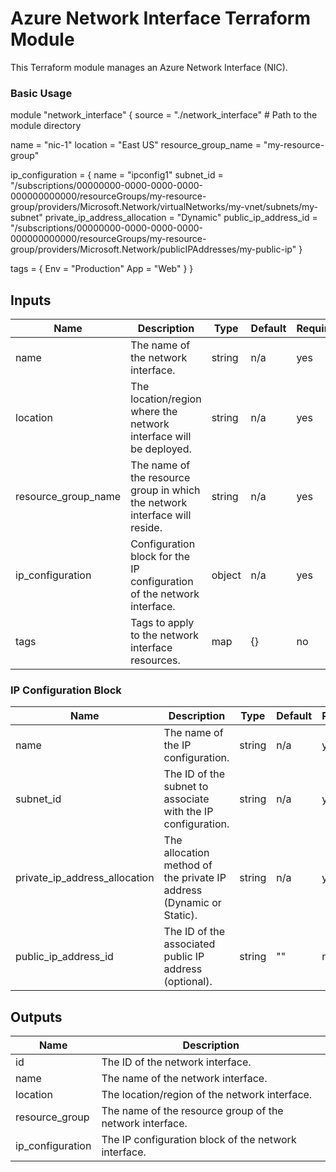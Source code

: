 # Azure Network Interface Terraform Module

This Terraform module manages an Azure Network Interface (NIC).


### Basic Usage

module "network_interface" {
  source              = "./network_interface"  # Path to the module directory

  name                = "nic-1"
  location            = "East US"
  resource_group_name = "my-resource-group"

  ip_configuration = {
    name                          = "ipconfig1"
    subnet_id                     = "/subscriptions/00000000-0000-0000-0000-000000000000/resourceGroups/my-resource-group/providers/Microsoft.Network/virtualNetworks/my-vnet/subnets/my-subnet"
    private_ip_address_allocation = "Dynamic"
    public_ip_address_id          = "/subscriptions/00000000-0000-0000-0000-000000000000/resourceGroups/my-resource-group/providers/Microsoft.Network/publicIPAddresses/my-public-ip"
  }

  tags = {
    Env = "Production"
    App = "Web"
  }
}

## Inputs

| Name                  | Description                                                        | Type    | Default | Required |
|-----------------------|--------------------------------------------------------------------|---------|---------|----------|
| name                  | The name of the network interface.                                  | string  | n/a     | yes      |
| location              | The location/region where the network interface will be deployed.   | string  | n/a     | yes      |
| resource_group_name   | The name of the resource group in which the network interface will reside. | string  | n/a     | yes      |
| ip_configuration      | Configuration block for the IP configuration of the network interface. | object  | n/a     | yes      |
| tags                  | Tags to apply to the network interface resources.                   | map     | {}      | no       |

### IP Configuration Block

| Name                              | Description                                                           | Type    | Default | Required |
|-----------------------------------|-----------------------------------------------------------------------|---------|---------|----------|
| name                              | The name of the IP configuration.                                      | string  | n/a     | yes      |
| subnet_id                         | The ID of the subnet to associate with the IP configuration.           | string  | n/a     | yes      |
| private_ip_address_allocation     | The allocation method of the private IP address (Dynamic or Static).   | string  | n/a     | yes      |
| public_ip_address_id              | The ID of the associated public IP address (optional).                 | string  | ""      | no       |

## Outputs

| Name                 | Description                                                      |
|----------------------|------------------------------------------------------------------|
| id                   | The ID of the network interface.                                  |
| name                 | The name of the network interface.                                |
| location             | The location/region of the network interface.                     |
| resource_group       | The name of the resource group of the network interface.          |
| ip_configuration     | The IP configuration block of the network interface.              |
